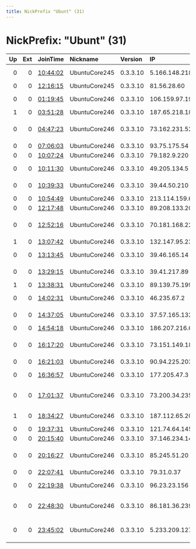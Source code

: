 ```yaml
---
title: NickPrefix "Ubunt" (31)
---
```


# NickPrefix: "Ubunt" (31)

|   Up |   Ext | JoinTime                                                                                            | Nickname      | Version   | IP             | AS                                       | CC   |   ORp |   Dirp | OS    | Contact   |   eFamMembers |
|-----:|------:|:----------------------------------------------------------------------------------------------------|:--------------|:----------|:---------------|:-----------------------------------------|:-----|------:|-------:|:------|:----------|--------------:|
|    0 |     0 | [10:44:02](https://metrics.torproject.org/rs.html#details/8766EEB2FF599A7331FF74AA94DD2D80C1834B59) | UbuntuCore245 | 0.3.3.10  | 5.166.148.218  | JSC ER-Telecom Holding                   | ru   | 34965 |      0 | Linux | None      |             1 |
|    0 |     0 | [12:16:15](https://metrics.torproject.org/rs.html#details/0A6A88F2D61D18B2798BBADCC2E27F6898B85C7F) | UbuntuCore245 | 0.3.3.10  | 81.56.28.60    | Free SAS                                 | fr   | 41743 |      0 | Linux | None      |             1 |
|    0 |     0 | [01:19:45](https://metrics.torproject.org/rs.html#details/AD1F0D0E303DC90FB25B5E47031DB53FB0B9BB78) | UbuntuCore246 | 0.3.3.10  | 106.159.97.195 | KDDI CORPORATION                         | jp   | 38563 |      0 | Linux | None      |             1 |
|    1 |     0 | [03:51:28](https://metrics.torproject.org/rs.html#details/9E49B6D6F5747FD2766F6DDBF94336A3AA8CDB14) | UbuntuCore246 | 0.3.3.10  | 187.65.218.186 | CLARO S.A.                               | br   | 41794 |      0 | Linux | None      |             1 |
|    0 |     0 | [04:47:23](https://metrics.torproject.org/rs.html#details/C7119AD46E4A781BC1F3E3A0F1396386CB84FE5B) | UbuntuCore246 | 0.3.3.10  | 73.162.231.52  | Comcast Cable Communications, LLC        | us   | 38053 |      0 | Linux | None      |             1 |
|    0 |     0 | [07:06:03](https://metrics.torproject.org/rs.html#details/ABA0221346A15771CD3AC0DA04054CCFD6467435) | UbuntuCore246 | 0.3.3.10  | 93.75.175.54   | Volia                                    | ua   | 39731 |      0 | Linux | None      |             1 |
|    0 |     0 | [10:07:24](https://metrics.torproject.org/rs.html#details/A4A9077683E97B7D6FE4495AC93A365F6F93D7AC) | UbuntuCore246 | 0.3.3.10  | 79.182.9.220   | Bezeq International                      | il   | 33585 |      0 | Linux | None      |             1 |
|    0 |     0 | [10:11:30](https://metrics.torproject.org/rs.html#details/D9776099E280825A14F7B4B98D27F56ACBF167BD) | UbuntuCore246 | 0.3.3.10  | 49.205.134.5   | ACTFIBERNET Pvt Ltd                      | in   | 37137 |      0 | Linux | None      |             1 |
|    0 |     0 | [10:39:33](https://metrics.torproject.org/rs.html#details/6A600DB708CDE9991CB1F8DDCB62140FBA79679F) | UbuntuCore246 | 0.3.3.10  | 39.44.50.210   | Pakistan Telecom Company Limited         | pk   | 38415 |      0 | Linux | None      |             1 |
|    0 |     0 | [10:54:49](https://metrics.torproject.org/rs.html#details/AF4921A3420D7515612C24039A73D7C550002BE5) | UbuntuCore246 | 0.3.3.10  | 213.114.159.6  | Telenor Norge AS                         | se   | 33791 |      0 | Linux | None      |             1 |
|    0 |     0 | [12:17:48](https://metrics.torproject.org/rs.html#details/CA00966B5C62E3C4007EEE39C183D5B6092D48AE) | UbuntuCore246 | 0.3.3.10  | 89.208.133.201 | JSC Digital Network                      | ru   | 38489 |      0 | Linux | None      |             1 |
|    0 |     0 | [12:52:16](https://metrics.torproject.org/rs.html#details/9DD14C45E55E655EF19949343342606E5CCB4CF4) | UbuntuCore246 | 0.3.3.10  | 70.181.168.225 | Cox Communications Inc.                  | us   | 40273 |      0 | Linux | None      |             1 |
|    1 |     0 | [13:07:42](https://metrics.torproject.org/rs.html#details/88AE33AE1141FBFC93DCC14AF9AF184DED9CE26D) | UbuntuCore246 | 0.3.3.10  | 132.147.95.230 | Viewqwest Pte Ltd                        | sg   | 42347 |      0 | Linux | None      |             1 |
|    0 |     0 | [13:13:45](https://metrics.torproject.org/rs.html#details/09695C72D952ABB37B0DCAA81FC75CBDB7D27AFD) | UbuntuCore246 | 0.3.3.10  | 39.46.165.14   | Pakistan Telecom Company Limited         | pk   | 40595 |      0 | Linux | None      |             1 |
|    0 |     0 | [13:29:15](https://metrics.torproject.org/rs.html#details/81810DA1B6705A712AB5FDB8F82C20652FB5B948) | UbuntuCore246 | 0.3.3.10  | 39.41.217.89   | Pakistan Telecom Company Limited         | pk   | 38083 |      0 | Linux | None      |             1 |
|    1 |     0 | [13:38:31](https://metrics.torproject.org/rs.html#details/A9BA83938B64EBFDF6D1DE56D53E3C9BA0FA3D76) | UbuntuCore246 | 0.3.3.10  | 89.139.75.199  | 013 NetVision Ltd                        | il   | 34961 |      0 | Linux | None      |             1 |
|    0 |     0 | [14:02:31](https://metrics.torproject.org/rs.html#details/5279FD480BEDBBE6B428101C06EB24D40AAF8CC8) | UbuntuCore246 | 0.3.3.10  | 46.235.67.2    | Alpha Net Telecom Ltd                    | ru   | 40711 |      0 | Linux | None      |             1 |
|    0 |     0 | [14:37:05](https://metrics.torproject.org/rs.html#details/0287BF863ABF53AB65F9CF2A2C90451F38D5DB4D) | UbuntuCore246 | 0.3.3.10  | 37.57.165.132  | Content Delivery Network Ltd             | ua   | 34907 |      0 | Linux | None      |             1 |
|    0 |     0 | [14:54:18](https://metrics.torproject.org/rs.html#details/29AF5D6C22861DF51C96B90C61CCFADBBEFE2506) | UbuntuCore246 | 0.3.3.10  | 186.207.216.60 | CLARO S.A.                               | br   | 33047 |      0 | Linux | None      |             1 |
|    0 |     0 | [16:17:20](https://metrics.torproject.org/rs.html#details/1019B9030CDAC2E1B8468AA4FFB6AEFE7DFBF546) | UbuntuCore246 | 0.3.3.10  | 73.151.149.188 | Comcast Cable Communications, LLC        | us   | 44341 |      0 | Linux | None      |             1 |
|    0 |     0 | [16:21:03](https://metrics.torproject.org/rs.html#details/A5BCD26F151890CAD901431807A07EECA118567D) | UbuntuCore246 | 0.3.3.10  | 90.94.225.203  | Orange Espagne SA                        | es   | 44887 |      0 | Linux | None      |             1 |
|    0 |     0 | [16:36:57](https://metrics.torproject.org/rs.html#details/0D7513DF41A34757ABF1E4E2FF56CFA32FF8DB36) | UbuntuCore246 | 0.3.3.10  | 177.205.47.3   | TELEFu00D4NICA BRASIL S.A                | br   | 38849 |      0 | Linux | None      |             1 |
|    0 |     0 | [17:01:37](https://metrics.torproject.org/rs.html#details/018458FAF2BED7A85D62C4F45064FA94FED9848F) | UbuntuCore246 | 0.3.3.10  | 73.200.34.235  | Comcast Cable Communications, LLC        | us   | 33579 |      0 | Linux | None      |             1 |
|    1 |     0 | [18:34:27](https://metrics.torproject.org/rs.html#details/885C8BA55E4E79414BCBDBE5D13AB15EE0829DC6) | UbuntuCore246 | 0.3.3.10  | 187.112.65.208 | TELEFu00D4NICA BRASIL S.A                | br   | 35101 |      0 | Linux | None      |             1 |
|    0 |     0 | [19:37:31](https://metrics.torproject.org/rs.html#details/368D0B65ACA4A886D81BDCFA0D61B7CF15BC30C9) | UbuntuCore246 | 0.3.3.10  | 121.74.64.145  | Vodafone NZ Ltd.                         | nz   | 36363 |      0 | Linux | None      |             1 |
|    0 |     0 | [20:15:40](https://metrics.torproject.org/rs.html#details/E4190E7E71D13205AA05BFAE244EDF37CEA3E42D) | UbuntuCore246 | 0.3.3.10  | 37.146.234.14  | PVimpelCom                               | ru   | 40533 |      0 | Linux | None      |             1 |
|    0 |     0 | [20:16:27](https://metrics.torproject.org/rs.html#details/B05F2D94C77BB8BFE7D0AD47049B5AE3997828D8) | UbuntuCore246 | 0.3.3.10  | 85.245.51.20   | Servicos De Comunicacoes E Multimedia S. | pt   | 44131 |      0 | Linux | None      |             1 |
|    0 |     0 | [22:07:41](https://metrics.torproject.org/rs.html#details/043D5C9ED30880231B202D8566CBD2395DC4E146) | UbuntuCore246 | 0.3.3.10  | 79.31.0.37     | Telecom Italia                           | it   | 41703 |      0 | Linux | None      |             1 |
|    0 |     0 | [22:19:38](https://metrics.torproject.org/rs.html#details/EA73E7632FC72AEF43447185E4A647DEB9956D4F) | UbuntuCore246 | 0.3.3.10  | 96.23.23.156   | Videotron Telecom Ltee                   | ca   | 37387 |      0 | Linux | None      |             1 |
|    0 |     0 | [22:48:30](https://metrics.torproject.org/rs.html#details/77CE8445A469CEEE31F97FC5B3D180EFFD0F7056) | UbuntuCore246 | 0.3.3.10  | 86.181.36.239  | British Telecommunications PLC           | gb   | 41139 |      0 | Linux | None      |             1 |
|    0 |     0 | [23:45:02](https://metrics.torproject.org/rs.html#details/16041F278836FB392EF137D18EC60C86EB056EE5) | UbuntuCore246 | 0.3.3.10  | 5.233.209.127  | Information Technology Company ITC       | ir   | 34229 |      0 | Linux | None      |             1 |
